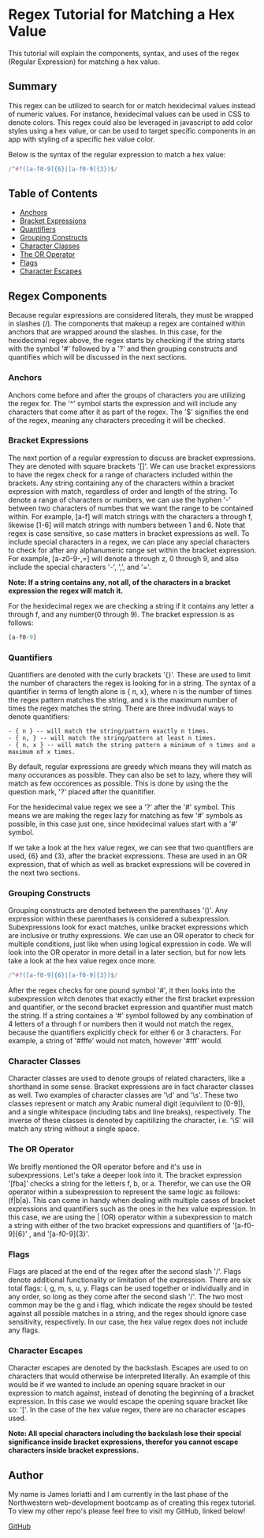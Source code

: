 # Regex Tutorial for Matching a Hex Value

This tutorial will explain the components, syntax, and uses of the regex (Regular Expression) for matching a hex value.

## Summary

This regex can be utilized to search for or match hexidecimal values instead of numeric
values. For instance, hexidecimal values can be used in CSS to denote colors. This regex could also be leveraged in javascript to add color styles using a hex value, or can be used to target specific components in an app with styling of a specific hex value color.

Below is the syntax of the regular expression to match a hex value:

```js
/^#?([a-f0-9]{6}|[a-f0-9]{3})$/
```
## Table of Contents

- [Anchors](#anchors)
- [Bracket Expressions](#bracket-expressions)
- [Quantifiers](#quantifiers)
- [Grouping Constructs](#grouping-constructs)
- [Character Classes](#character-classes)
- [The OR Operator](#the-or-operator)
- [Flags](#flags)
- [Character Escapes](#character-escapes)

## Regex Components

Because regular expressions are considered literals, they must be wrapped in slashes (/).
The components that makeup a regex are contained within anchors that are wrapped around the slashes.
In this case, for the hexidecimal regex above, the regex starts by checking if the string starts with the symbol '#' followed by a '?' and then grouping constructs and quantifies which will be discussed in the next sections.

### Anchors

Anchors come before and after the groups of characters you are utilizing the regex for. The '^' symbol starts the expression and will include any characters that come after it as part of the regex. The '$' signifies the end of the regex, meaning any characters preceding it will be checked.

### Bracket Expressions

The next portion of a regular expression to discuss are bracket expressions. They are denoted with square brackets '[]'. We can use bracket expressions to have the regex check for a range of characters included within the brackets. Any string containing any of the characters within a bracket expression with match, regardless of order and length of the string. To denote a range of characters or numbers, we can use the hyphen '-' between two characters of numbes that we want the range to be contained within. For example, [a-f] will match strings with the characters a through f, likewise [1-6] will match strings with numbers between 1 and 6. Note that regex is case sensitive, so case matters in bracket expressions as well. To include special characters in a regex, we can place any special characters to check for after any alphanumeric range set within the bracket expression. For example, [a-z0-9-,=] will denote a through z, 0 through 9, and also include the special characters '-', ',', and '='.

**Note: If a string contains any, not all, of the characters in a bracket expression the regex will match it.**

For the hexidecimal regex we are checking a string if it contains any letter a through f, and any number(0 through 9). The bracket expression is as follows:

```js
[a-f0-9]
```


### Quantifiers

Quantifiers are denoted with the curly brackets '{}'. These are used to limit the number of characters the regex is looking for in a string. The syntax of a quantifier in terms of length alone is { n, x}, where n is the number of times the regex pattern matches the string, and x is the maximum number of times the regex matches the string. There are three indivudal ways to denote quantifiers:
   
    - { n } -- will match the string/pattern exactly n times.
    - { n, } -- will match the string/pattern at least n times.
    - { n, x } -- will match the string pattern a minimum of n times and a maximum of x times.

By default, regular expressions are greedy which means they will match as many occurances as possible. They can also be set to lazy, where they will match as few occorences as possible. This is done by using the the question mark, '?' placed after the quanitifier.

For the hexidecimal value regex we see a '?' after the '#' symbol. This means we are making the regex lazy for matching as few '#' symbols as possible, in this case just one, since hexidecimal values start with a '#' symbol.

If we take a look at the hex value regex, we can see that two quantifiers are used, {6} and {3}, after the bracket expressions. These are used in an OR expression, that of which as well as bracket expressions will be covered in the next two sections.

### Grouping Constructs

Grouping constructs are denoted between the parenthases '()'. Any expression within these parenthases is considered a subexpression.
Subexpressions look for exact matches, unlike bracket expressions which are inclusive or truthy expressions. We can use an OR operator to check for multiple conditions, just like when using logical expression in code. We will look into the OR operator in more detail in a later section, but for now  lets take a look at the hex value regex once more.

```js
/^#?([a-f0-9]{6}|[a-f0-9]{3})$/
```

After the regex checks for one pound symbol '#', it then looks into the subexpression witch denotes that exactly either the first bracket expression and quantifier, or the second bracket expression and quantifier must match the string. If a string containes a '#' symbol followed by any combination of 4 letters of a through f or numbers then it would not match the regex, because the quantifiers explicitly check for either 6 or 3 characters. For example, a string of '#fffe' would not match, however '#fff' would.

### Character Classes

Character classes are used to denote groups of related characters, like a shorthand in some sense. Bracket expressions are in fact character classes as well. Two examples of character classes are '\d' and '\s'. These two classes represent or match any Arabic numeral digit (equivilent to [0-9]), and a single whitespace (including tabs and line breaks), respectively. The inverse of these classes is denoted by capitilizing the character, i.e. '\S' will match any string without a single space.

### The OR Operator

We breifly mentioned the OR operator before and it's use in subexpressions. Let's take a deeper look into it. The bracket expression '[fba]' checks a string for the letters f, b, or a. Therefor, we can use the OR operator within a subexpression to represent the same logic as follows: (f|b|a). This can come in handy when dealing with multiple cases of bracket expressions and quantifiers such as the ones in the hex value expression. In this case, we are using the | (OR) operator within a subexpression to match a string with either of the two bracket expressions and quantifiers of '[a-f0-9]{6}' , and '[a-f0-9]{3}'.


### Flags

Flags are placed at the end of the regex after the second slash '/'. Flags denote additional functionality or limitation of the expression.
There are six total flags: i, g, m, s, u, y.
Flags can be used together or individually and in any order, so long as they come after the second slash '/'. The two most common may be the g and i flag, which indicate the regex should be tested against all possible matches in a string, and the regex should ignore case sensitivity, respectively. In our case, the hex value regex does not include any flags.

### Character Escapes

Character escapes are denoted by the backslash. Escapes are used to on characters that would otherwise be interpreted literally. An example of this would be if we wanted to include an opening square bracket in our expression to match against, instead of denoting the beginning of a bracket expression. In this case we would escape the opening square bracket like so: '\['. In the case of the hex value regex, there are no character escapes used.

**Note: All special characters including the backslash lose their special significance inside bracket expressions, therefor you cannot escape characters inside bracket expressions.**

## Author

My name is James Ioriatti and I am currently in the last phase of the Northwestern web-development bootcamp as of creating this regex tutorial. To view my other repo's please feel free to visit my GitHub, linked below!

[GitHub](https://github.com/JIoriatti)
